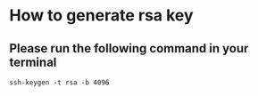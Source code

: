 # How to generate rsa key
## Please run the following command in your terminal

```
ssh-keygen -t rsa -b 4096
```

